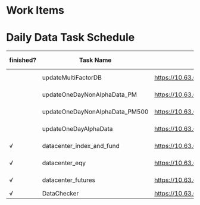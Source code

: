 # Work Items

# Daily Data Task Schedule
| finished?| Task Name | Code Repo | Program Language | Time | Time-consuming | Machine IP | Dependency Task | Executable on Linux |
| ---| --- | --- | --- |  --- | --- | --- | --- | --- |
| |updateMultiFactorDB | https://10.63.6.72/svn/lishun/Research/DataUpdate | Matlab | 16:00 | 10 min | 10.63.6.12 | None | N (TinySoft) |
| |updateOneDayNonAlphaData_PM | https://10.63.6.72/svn/lishun/Research/DataUpdate | Matlab | 16:10 | 10 min | 10.63.6.12 | updateMultiFactorDB | N (TinySoft) |
| |updateOneDayNonAlphaData_PM500 | https://10.63.6.72/svn/lishun/Research/DataUpdate500 | Matlab | 16:20 | 10 min | 10.63.6.12 | updateOneDayNonAlphaData_PM | N (TinySoft) |
| |updateOneDayAlphaData | https://10.63.6.72/svn/lic/MultiFactorTradingSystem | Matlab | 16:30 | 20 min | 10.63.6.12 | updateOneDayNonAlphaData_PM500 | N (TinySoft) |
| √|datacenter_index_and_fund| https://10.63.6.72/svn/Lishun/Datacenter/trunk | Python | 16:30 | 10 min | 10.63.6.117 | None | N (TinySoft) |
| √|datacenter_eqy| https://10.63.6.72/svn/Lishun/Datacenter/trunk | Python | 16:40 | 20 min | 10.63.6.117 | None | N (TinySoft) |
| √|datacenter_futures| https://10.63.6.72/svn/Lishun/Datacenter/trunk | Python | 17:00 | 15 min | 10.63.6.117 | None | N (TinySoft) |
| √|DataChecker| https://10.63.6.72/svn/lic/DataCheck/branches/new_checker/DataChecker | Python | 17:15 | 35 min | 10.63.6.176 | datacenter_eqy & datacenter_futures | Y |
